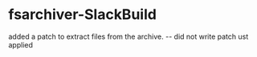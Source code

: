 # fsarchiver-SlackBuild
added a patch to extract files from the archive.  -- did not write patch ust applied

